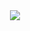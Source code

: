 <div align=center>
  <img src="http://github-readme-streak-stats.herokuapp.com?user=tronghieu60s&hide_border=true" />
</div>
